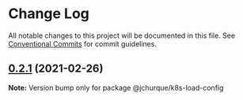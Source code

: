 # Change Log

All notable changes to this project will be documented in this file.
See [Conventional Commits](https://conventionalcommits.org) for commit guidelines.

## [0.2.1](https://github.com/madbean/shared-packages/compare/@jchurque/k8s-load-config@0.2.0...@jchurque/k8s-load-config@0.2.1) (2021-02-26)

**Note:** Version bump only for package @jchurque/k8s-load-config
